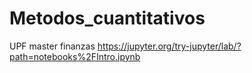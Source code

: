 # Metodos_cuantitativos
UPF master finanzas
https://jupyter.org/try-jupyter/lab/?path=notebooks%2FIntro.ipynb
